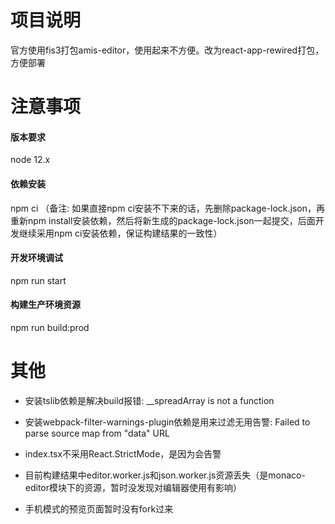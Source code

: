 # 项目说明
官方使用fis3打包amis-editor，使用起来不方便。改为react-app-rewired打包，方便部署

# 注意事项
#### 版本要求
node 12.x

#### 依赖安装
npm ci
（备注: 如果直接npm ci安装不下来的话，先删除package-lock.json，再重新npm install安装依赖，然后将新生成的package-lock.json一起提交，后面开发继续采用npm ci安装依赖，保证构建结果的一致性）

#### 开发环境调试
npm run start

#### 构建生产环境资源
npm run build:prod

# 其他
* 安装tslib依赖是解决build报错: __spreadArray is not a function

* 安装webpack-filter-warnings-plugin依赖是用来过滤无用告警: Failed to parse source map from "data" URL

* index.tsx不采用React.StrictMode，是因为会告警

* 目前构建结果中editor.worker.js和json.worker.js资源丢失（是monaco-editor模块下的资源，暂时没发现对编辑器使用有影响）

* 手机模式的预览页面暂时没有fork过来
